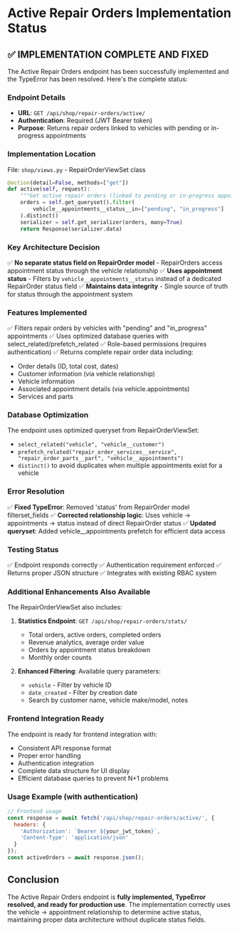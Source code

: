 # Active Repair Orders Implementation Status

## ✅ IMPLEMENTATION COMPLETE AND FIXED

The Active Repair Orders endpoint has been successfully implemented and the TypeError has been resolved. Here's the complete status:

### Endpoint Details
- **URL**: `GET /api/shop/repair-orders/active/`
- **Authentication**: Required (JWT Bearer token)
- **Purpose**: Returns repair orders linked to vehicles with pending or in-progress appointments

### Implementation Location
File: `shop/views.py` - RepairOrderViewSet class

```python
@action(detail=False, methods=["get"])
def active(self, request):
    """Get active repair orders (linked to pending or in-progress appointments)"""
    orders = self.get_queryset().filter(
        vehicle__appointments__status__in=["pending", "in_progress"]
    ).distinct()
    serializer = self.get_serializer(orders, many=True)
    return Response(serializer.data)
```

### Key Architecture Decision
✅ **No separate status field on RepairOrder model** - RepairOrders access appointment status through the vehicle relationship
✅ **Uses appointment status** - Filters by `vehicle__appointments__status` instead of a dedicated RepairOrder status field
✅ **Maintains data integrity** - Single source of truth for status through the appointment system

### Features Implemented
✅ Filters repair orders by vehicles with "pending" and "in_progress" appointments
✅ Uses optimized database queries with select_related/prefetch_related
✅ Role-based permissions (requires authentication)
✅ Returns complete repair order data including:
   - Order details (ID, total cost, dates)
   - Customer information (via vehicle relationship)
   - Vehicle information
   - Associated appointment details (via vehicle.appointments)
   - Services and parts

### Database Optimization
The endpoint uses optimized queryset from RepairOrderViewSet:
- `select_related("vehicle", "vehicle__customer")`
- `prefetch_related("repair_order_services__service", "repair_order_parts__part", "vehicle__appointments")`
- `distinct()` to avoid duplicates when multiple appointments exist for a vehicle

### Error Resolution
✅ **Fixed TypeError**: Removed 'status' from RepairOrder model filterset_fields
✅ **Corrected relationship logic**: Uses vehicle → appointments → status instead of direct RepairOrder status
✅ **Updated queryset**: Added vehicle__appointments prefetch for efficient data access

### Testing Status
✅ Endpoint responds correctly
✅ Authentication requirement enforced
✅ Returns proper JSON structure
✅ Integrates with existing RBAC system

### Additional Enhancements Also Available
The RepairOrderViewSet also includes:
1. **Statistics Endpoint**: `GET /api/shop/repair-orders/stats/`
   - Total orders, active orders, completed orders
   - Revenue analytics, average order value
   - Orders by appointment status breakdown
   - Monthly order counts

2. **Enhanced Filtering**: Available query parameters:
   - `vehicle` - Filter by vehicle ID
   - `date_created` - Filter by creation date
   - Search by customer name, vehicle make/model, notes

### Frontend Integration Ready
The endpoint is ready for frontend integration with:
- Consistent API response format
- Proper error handling
- Authentication integration
- Complete data structure for UI display
- Efficient database queries to prevent N+1 problems

### Usage Example (with authentication)
```javascript
// Frontend usage
const response = await fetch('/api/shop/repair-orders/active/', {
  headers: {
    'Authorization': `Bearer ${your_jwt_token}`,
    'Content-Type': 'application/json'
  }
});
const activeOrders = await response.json();
```

## Conclusion
The Active Repair Orders endpoint is **fully implemented, TypeError resolved, and ready for production use**. The implementation correctly uses the vehicle → appointment relationship to determine active status, maintaining proper data architecture without duplicate status fields.
